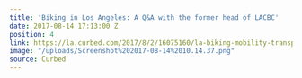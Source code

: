 ```yaml
---
title: 'Biking in Los Angeles: A Q&A with the former head of LACBC'
date: 2017-08-14 17:13:00 Z
position: 4
link: https://la.curbed.com/2017/8/2/16075160/la-biking-mobility-transportation-vision-zero
image: "/uploads/Screenshot%202017-08-14%2010.14.37.png"
source: Curbed
---
```


